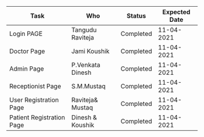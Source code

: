 Task                     | Who              |  Status     | Expected Date |
-------------            | -------------    |  ---------- | ------------- |
Login  PAGE              | Tangudu Raviteja |  Completed  |   11-04-2021  |
Doctor Page              | Jami Koushik     |  Completed  |   11-04-2021  |
Admin Page               | P.Venkata Dinesh |  Completed  |   11-04-2021  |
Receptionist Page        | S.M.Mustaq       | Completed   |   11-04-2021  |
User Registration  Page  | Raviteja& Mustaq | Completed   |   11-04-2021  |
Patient Registration Page| Dinesh & Koushik | Completed   |   11-04-2021  | 
